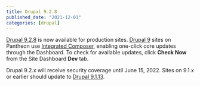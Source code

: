 ```yaml
---
title: Drupal 9.2.8
published_date: "2021-12-01"
categories: [drupal]
---
```

[Drupal 9.2.8](https://www.drupal.org/project/drupal/releases/9.2.8) is now available for production sites. [Drupal 9](/drupal) sites on Pantheon use [Integrated Composer](/guides/integrated-composer), enabling one-click core updates through the Dashboard. To check for available updates, click **Check Now** from the Site Dashboard **Dev** tab.

Drupal 9.2.x will receive security coverage until June 15, 2022. Sites on 9.1.x or earlier should update to [Drupal 9.1.13](https://www.drupal.org/project/drupal/releases/9.1.11).
